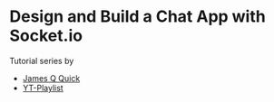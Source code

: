 # Design and Build a Chat App with Socket.io

Tutorial series by

* [James Q Quick](https://www.youtube.com/c/JamesQQuick) 
* [YT-Playlist](https://www.youtube.com/playlist?list=PLDlWc9AfQBfbyGwhSlxg16mQGpGnauCwq)